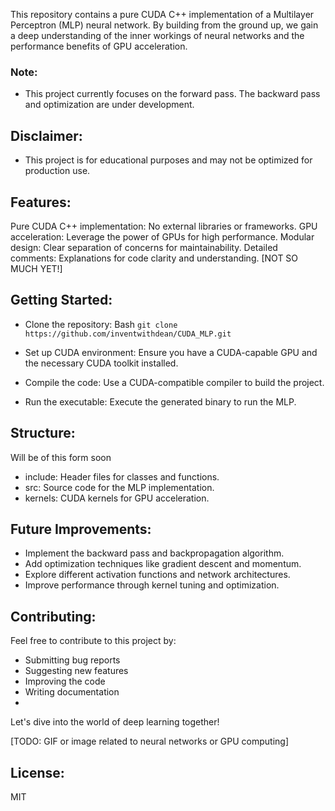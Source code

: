 This repository contains a pure CUDA C++ implementation of a Multilayer Perceptron (MLP) neural network. By building from the ground up, we gain a deep understanding of the inner workings of neural networks and the performance benefits of GPU acceleration.

### Note: 
* This project currently focuses on the forward pass. The backward pass and optimization are under development.
  
## Disclaimer: 
* This project is for educational purposes and may not be optimized for production use.

## Features:

Pure CUDA C++ implementation: No external libraries or frameworks.
GPU acceleration: Leverage the power of GPUs for high performance.
Modular design: Clear separation of concerns for maintainability.
Detailed comments: Explanations for code clarity and understanding. [NOT SO MUCH YET!]
## Getting Started:
* Clone the repository:
Bash
`git clone https://github.com/inventwithdean/CUDA_MLP.git`

* Set up CUDA environment: Ensure you have a CUDA-capable GPU and the necessary CUDA toolkit installed.
* Compile the code: Use a CUDA-compatible compiler to build the project.
* Run the executable: Execute the generated binary to run the MLP.
## Structure:
Will be of this form soon
* include: Header files for classes and functions.
* src: Source code for the MLP implementation.
* kernels: CUDA kernels for GPU acceleration.
## Future Improvements:

* Implement the backward pass and backpropagation algorithm.
* Add optimization techniques like gradient descent and momentum.
* Explore different activation functions and network architectures.
* Improve performance through kernel tuning and optimization.
## Contributing:

Feel free to contribute to this project by:

* Submitting bug reports
* Suggesting new features
* Improving the code
* Writing documentation
* 
Let's dive into the world of deep learning together!

[TODO: GIF or image related to neural networks or GPU computing]

## License:
MIT
